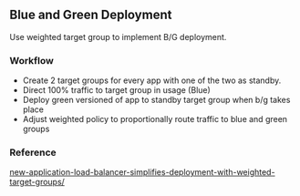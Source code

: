 ## Blue and Green Deployment

Use weighted target group to implement B/G deployment.

### Workflow

- Create 2 target groups for every app with one of the two as standby.
- Direct 100% traffic to target group in usage (Blue)
- Deploy green versioned of app to standby target group when b/g takes place
- Adjust weighted policy to proportionally route traffic to blue and green groups

### Reference

[new-application-load-balancer-simplifies-deployment-with-weighted-target-groups/](https://aws.amazon.com/blogs/aws/new-application-load-balancer-simplifies-deployment-with-weighted-target-groups/)



